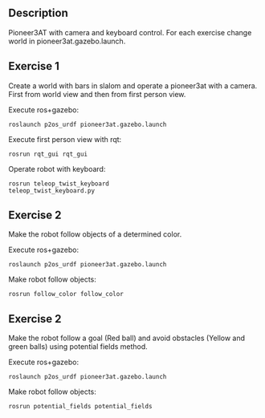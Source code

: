 Description
-----------

Pioneer3AT with camera and keyboard control. For each exercise change world in pioneer3at.gazebo.launch.

Exercise 1
----------

Create a world with bars in slalom and operate a pioneer3at with a camera. First from world view and then from first person view.

Execute ros+gazebo:

<code>roslaunch p2os_urdf pioneer3at.gazebo.launch</code>

Execute first person view with rqt:

<code>rosrun rqt_gui rqt_gui</code>

Operate robot with keyboard:

<code>rosrun teleop_twist_keyboard teleop_twist_keyboard.py</code>

Exercise 2
----------

Make the robot follow objects of a determined color.

Execute ros+gazebo:

<code>roslaunch p2os_urdf pioneer3at.gazebo.launch</code>

Make robot follow objects:

<code>rosrun follow_color follow_color</code>

Exercise 2
----------

Make the robot follow a goal (Red ball) and avoid obstacles (Yellow and green balls) using potential fields method.

Execute ros+gazebo:

<code>roslaunch p2os_urdf pioneer3at.gazebo.launch</code>

Make robot follow objects:

<code>rosrun potential_fields potential_fields</code>
